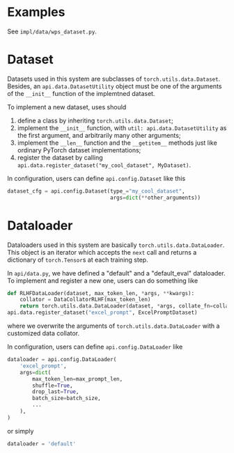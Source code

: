 # Examples

See `impl/data/wps_dataset.py`.

# Dataset

Datasets used in this system are subclasses of `torch.utils.data.Dataset`. Besides, an `api.data.DatasetUtility` object must be one of the arguments of the `__init__` function of the implemtned dataset.

To implement a new dataset, uses should
1. define a class by inheriting `torch.utils.data.Dataset`;
2. implement the `__init__` function, with `util: api.data.DatasetUtility` as the first argument, and arbitrarily many other arguments;
3. implement the `__len__` function and the `__getitem__` methods just like ordinary PyTorch dataset implementations;
4. register the dataset by calling `api.data.register_dataset("my_cool_dataset", MyDataset)`.

In configuration, users can define `api.config.Dataset` like this

```python
dataset_cfg = api.config.Dataset(type_="my_cool_dataset",
                                 args=dict(**other_arguments))
```

# Dataloader

Dataloaders used in this system are basically `torch.utils.data.DataLoader`. This object is an iterator which accepts the `next` call and returns a dictionary of `torch.Tensor`s at each training step.

In `api/data.py`, we have defined a "default" and a "default_eval" dataloader. To implement and register a new one, users can do something like

```python
def RLHFDataLoader(dataset, max_token_len, *args, **kwargs):
    collator = DataCollatorRLHF(max_token_len)
    return torch.utils.data.DataLoader(dataset, *args, collate_fn=collator, **kwargs)
api.data.register_dataset("excel_prompt", ExcelPromptDataset)
```

where we overwrite the arguments of `torch.utils.data.DataLoader` with a customized data collator.

In configuration, users can define `api.config.DataLoader` like
```python
dataloader = api.config.DataLoader(
    'excel_prompt',
    args=dict(
        max_token_len=max_prompt_len,
        shuffle=True,
        drop_last=True,
        batch_size=batch_size,
        ...
    ),
)
```

or simply

```python
dataloader = 'default'
```
